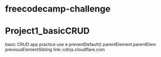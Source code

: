 # freecodecamp-challenge

# Project1_basicCRUD
basic CRUD app practice
use e.preventDefault()
    parentElement.parentElem
    previousElementSibling
    link::cdnjs.cloudflare.com
